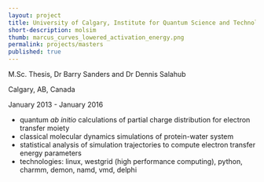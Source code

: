 ```yaml
---
layout: project
title: University of Calgary, Institute for Quantum Science and Technology
short-description: molsim
thumb: marcus_curves_lowered_activation_energy.png 
permalink: projects/masters
published: true
---
```


M.Sc. Thesis, Dr Barry Sanders and Dr Dennis Salahub

Calgary, AB, Canada

January 2013 - January 2016

- quantum _ab initio_ calculations of partial charge distribution for electron transfer moiety
- classical molecular dynamics simulations of protein-water system
- statistical analysis of simulation trajectories to compute electron transfer energy parameters
- technologies: linux, westgrid (high performance computing), python, charmm, demon, namd, vmd, delphi

